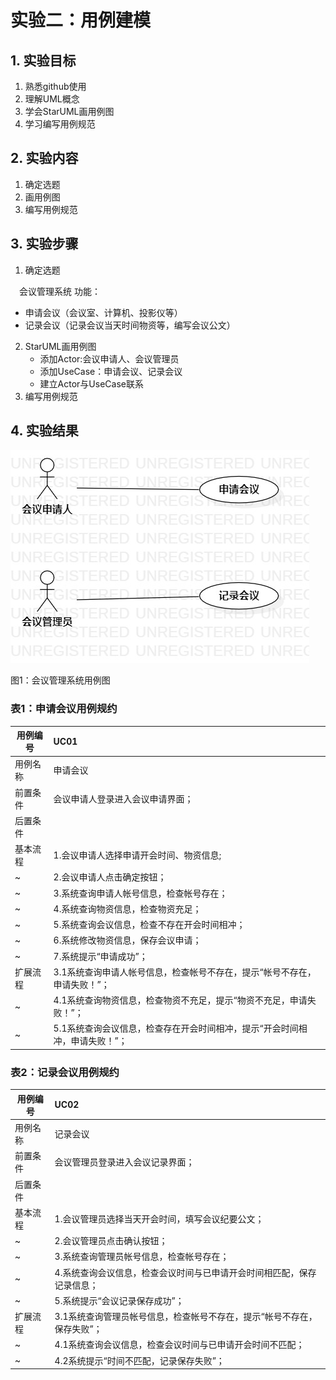 ﻿# 实验二：用例建模

## 1. 实验目标

1. 熟悉github使用
2. 理解UML概念
3. 学会StarUML画用例图
4. 学习编写用例规范

## 2. 实验内容

1. 确定选题
2. 画用例图
3. 编写用例规范

## 3. 实验步骤

1. 确定选题


　会议管理系统 功能：
- 申请会议（会议室、计算机、投影仪等）
- 记录会议（记录会议当天时间物资等，编写会议公文）
2. StarUML画用例图
   - 添加Actor:会议申请人、会议管理员
   - 添加UseCase：申请会议、记录会议
   - 建立Actor与UseCase联系
3. 编写用例规范


## 4. 实验结果

![用例图](./mymodel.jpg)

图1：会议管理系统用例图


### 表1：申请会议用例规约  

用例编号  | UC01 |   
-|:-|
用例名称  | 申请会议  |   
前置条件  |   会议申请人登录进入会议申请界面；   | 
后置条件  |      |    
基本流程  | 1.会议申请人选择申请开会时间、物资信息;   | 
~| 2.会议申请人点击确定按钮；   |
~| 3.系统查询申请人帐号信息，检查帐号存在；   |  
~| 4.系统查询物资信息，检查物资充足；   |  
~| 5.系统查询会议信息，检查不存在开会时间相冲；   |
~| 6.系统修改物资信息，保存会议申请；   |
~| 7.系统提示“申请成功”；   |
扩展流程  | 3.1系统查询申请人帐号信息，检查帐号不存在，提示“帐号不存在，申请失败！”；   | 
~| 4.1系统查询物资信息，检查物资不充足，提示“物资不充足，申请失败！”；   |
~| 5.1系统查询会议信息，检查存在开会时间相冲，提示“开会时间相冲，申请失败！”；   |  




### 表2：记录会议用例规约  

用例编号  | UC02 | 
-|:-|  
用例名称  | 记录会议  |   
前置条件  |   会议管理员登录进入会议记录界面；   |    
后置条件  |      | *可选*   
基本流程  | 1.会议管理员选择当天开会时间，填写会议纪要公文；   |   
~| 2.会议管理员点击确认按钮；  | 
~| 3.系统查询管理员帐号信息，检查帐号存在；   | 
~| 4.系统查询会议信息，检查会议时间与已申请开会时间相匹配，保存记录信息；   |
~| 5.系统提示“会议记录保存成功”；   |
扩展流程  | 3.1系统查询管理员帐号信息，检查帐号不存在，提示“帐号不存在，保存失败”；   |
~| 4.1系统查询会议信息，检查会议时间与已申请开会时间不匹配；   |    
~| 4.2系统提示“时间不匹配，记录保存失败”；  |  
